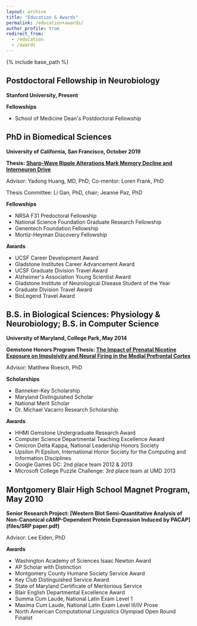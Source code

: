 ```yaml
---
layout: archive
title: "Education & Awards"
permalink: /education+awards/
author_profile: true
redirect_from:
  - /education
  - /awards
---
```


{% include base_path %}

## Postdoctoral Fellowship in Neurobiology
**Stanford University, Present**

**Fellowships**
* School of Medicine Dean's Postdoctoral Fellowship

## PhD in Biomedical Sciences
**University of California, San Francisco, October 2019**

**Thesis: [Sharp-Wave Ripple Alterations Mark Memory Decline and Interneuron Drive](https://escholarship.org/uc/item/2bc340d2)**

Advisor: Yadong Huang, MD, PhD; Co-mentor: Loren Frank, PhD

Thesis Committee: Li Gan, PhD, chair; Jeanne Paz, PhD

**Fellowships**
* NRSA F31 Predoctoral Fellowship
* National Science Foundation Graduate Research Fellowship
* Genentech Foundation Fellowship
* Mortiz-Heyman Discovery Fellowship

**Awards**
* UCSF Career Development Award
* Gladstone Institutes Career Advancement Award
* UCSF Graduate Division Travel Award
* Alzheimer's Association Young Scientist Award
* Gladstone Institute of Neurological Disease Student of the Year
* Graduate Division Travel Award
* BioLegend Travel Award

## B.S. in Biological Sciences: Physiology & Neurobiology; B.S. in Computer Science
**University of Maryland, College Park, May 2014**

**Gemstone Honors Program Thesis: [The Impact of Prenatal Nicotine Exposure on Impulsivity and Neural Firing in the Medial Prefrontal Cortex](https://drum.lib.umd.edu/handle/1903/15539)**

Advisor: Matthew Roesch, PhD

**Scholarships**
* Banneker-Key Scholarship
* Maryland Distinguished Scholar
* National Merit Scholar
* Dr. Michael Vacarro Research Scholarship
				
**Awards**
* HHMI Gemstone Undergraduate Research Award
* Computer Science Departmental Teaching Excellence Award
* Omicron Delta Kappa, National Leadership Honors Society
* Upsilon Pi Epsilon, International Honor Society for the Computing and Information Disciplines 
* Google Games DC: 2nd place team 2012 & 2013
* Microsoft College Puzzle Challenge: 3rd place team at UMD 2013
	
## Montgomery Blair High School Magnet Program, May 2010
**Senior Research Project: [Western Blot Semi-Quantitative Analysis of Non-Canonical cAMP-Dependent Protein Expression Induced by PACAP](files/SRP paper.pdf)**

Advisor: Lee Eiden, PhD

**Awards**
				
* Washington Academy of Sciences Isaac Newton Award
* AP Scholar with Distinction
* Montgomery County Humane Society Service Award
* Key Club Distinguished Service Award
* State of Maryland Certificate of Meritorious Service
* Blair English Departmental Excellence Award
* Summa Cum Laude, National Latin Exam Level 1
* Maxima Cum Laude, National Latin Exam Level III/IV Prose
* North American Computational Linguistics Olympiad Open Round Finalist